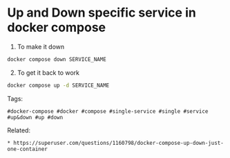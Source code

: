 # Up and Down specific service in docker compose

1. To make it down

```bash
docker compose down SERVICE_NAME
```

2. To get it back to work

```bash
docker compose up -d SERVICE_NAME
```

Tags:
```
#docker-compose #docker #compose #single-service #single #service #up&down #up #down
```

Related:
```
* https://superuser.com/questions/1160798/docker-compose-up-down-just-one-container
```
